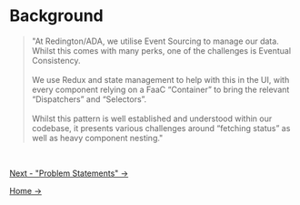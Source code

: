 # Background

> "At Redington/ADA, we utilise Event Sourcing to manage our data. Whilst this comes with many perks, one of the challenges is Eventual Consistency.<br /><br />
> We use Redux and state management to help with this
> in the UI, with every component relying on a FaaC “Container” to bring the relevant “Dispatchers” and
> “Selectors”.<br /><br />
> Whilst this pattern is well established and understood within our codebase, it presents various
> challenges around “fetching status” as well as heavy component nesting."

<br />

[Next - "Problem Statements" ->](./2.Problems.md)

[Home ->](/README.md)
